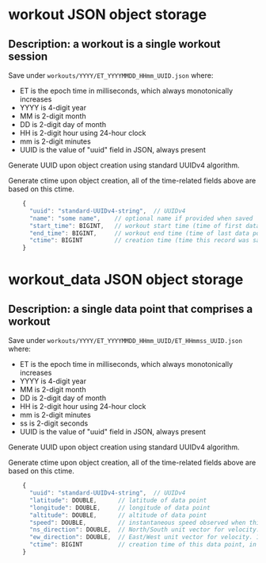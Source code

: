 # workout JSON object storage
## Description: a workout is a single workout session
Save under `workouts/YYYY/ET_YYYYMMDD_HHmm_UUID.json`
where:
 * ET is the epoch time in milliseconds, which always monotonically increases
 * YYYY is 4-digit year
 * MM is 2-digit month
 * DD is 2-digit day of month
 * HH is 2-digit hour using 24-hour clock
 * mm is 2-digit minutes
 * UUID is the value of "uuid" field in JSON, always present

Generate UUID upon object creation using standard UUIDv4 algorithm.

Generate ctime upon object creation, all of the time-related fields above are based on this ctime.

```javascript
    {
      "uuid": "standard-UUIDv4-string",  // UUIDv4
      "name": "some name",    // optional name if provided when saved
      "start_time": BIGINT,   // workout start time (time of first data point) in UNIX epoch time, in milliseconds
      "end_time": BIGINT,     // workout end time (time of last data point) in UNIX epoch time, in milliseconds
      "ctime": BIGINT         // creation time (time this record was saved) in UNIX epcoh time, in milliseconds
    }
```

# workout_data JSON object storage
## Description: a single data point that comprises a workout
Save under `workouts/YYYY/ET_YYYYMMDD_HHmm_UUID/ET_HHmmss_UUID.json`
where:
 * ET is the epoch time in milliseconds, which always monotonically increases
 * YYYY is 4-digit year
 * MM is 2-digit month
 * DD is 2-digit day of month
 * HH is 2-digit hour using 24-hour clock
 * mm is 2-digit minutes
 * ss is 2-digit seconds
 * UUID is the value of "uuid" field in JSON, always present

Generate UUID upon object creation using standard UUIDv4 algorithm.

Generate ctime upon object creation, all of the time-related fields above are based on this ctime.


```javascript
    {
      "uuid": "standard-UUIDv4-string",  // UUIDv4
      "latitude": DOUBLE,      // latitude of data point
      "longitude": DOUBLE,     // longitude of data point
      "altitude": DOUBLE,      // altitude of data point
      "speed": DOUBLE,         // instantaneous speed observed when this data point was recorded
      "ns_direction": DOUBLE,  // North/South unit vector for velocity. 1 is due North, -1 is due South
      "ew_direction": DOUBLE,  // East/West unit vector for velocity. 1 is due East, -1 is due West
      "ctime": BIGINT          // creation time of this data point, in UNIX epoch milliseconds
    }
```
